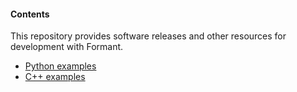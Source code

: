 #### Contents

This repository provides software releases and other resources for development with Formant.

- [Python examples](https://github.com/FormantIO/formant/tree/new-cpp-examples/examples/python)
- [C++ examples](https://github.com/FormantIO/formant/tree/new-cpp-examples/examples/cpp)